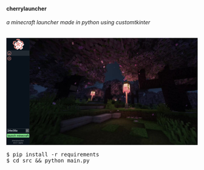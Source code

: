 
#### cherrylauncher
###### a minecraft launcher made in python using customtkinter
![](https://github.com/xorsirenz/cherrylauncher/blob/main/docs/img/ss-main.png?raw=true)
<pre>
$ pip install -r requirements
$ cd src && python main.py

